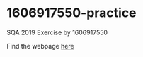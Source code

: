# 1606917550-practice

SQA 2019 Exercise by 1606917550

Find the webpage [here](https://sqa-exercise.herokuapp.com/)